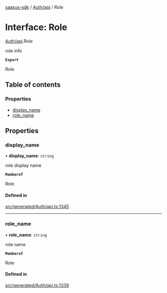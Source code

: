 [saasus-sdk](../README.md) / [Auth/api](../modules/Auth_api.md) / Role

# Interface: Role

[Auth/api](../modules/Auth_api.md).Role

role info

**`Export`**

Role

## Table of contents

### Properties

- [display\_name](Auth_api.Role.md#display_name)
- [role\_name](Auth_api.Role.md#role_name)

## Properties

### display\_name

• **display\_name**: `string`

role display name

**`Memberof`**

Role

#### Defined in

[src/generated/Auth/api.ts:1345](https://github.com/saasus-platform/saasus-sdk-javascript/blob/2c78b0a/src/generated/Auth/api.ts#L1345)

___

### role\_name

• **role\_name**: `string`

role name

**`Memberof`**

Role

#### Defined in

[src/generated/Auth/api.ts:1339](https://github.com/saasus-platform/saasus-sdk-javascript/blob/2c78b0a/src/generated/Auth/api.ts#L1339)
